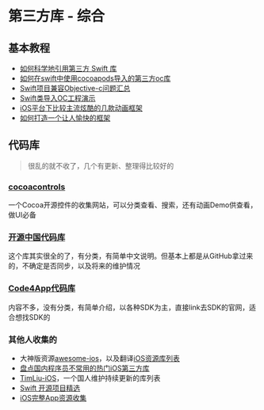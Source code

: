 # 第三方库 - 综合
## 基本教程
- [如何科学地引用第三方 Swift 库][1]
- [如何在swift中使用cocoapods导入的第三方oc库][2]
- [Swift项目兼容Objective-c问题汇总][3]
- [Swift类导入OC工程演示][4]
- [iOS平台下比较主流炫酷的几款动画框架][5]
- [如何打造一个让人愉快的框架][6]

## 代码库
> 很乱的就不收了，几个有更新、整理得比较好的

### [cocoacontrols][7]
一个Cocoa开源控件的收集网站，可以分类查看、搜索，还有动画Demo供查看，做UI必备
### [开源中国代码库][8]
这个库其实很全的了，有分类，有简单中文说明。但基本上都是从GitHub拿过来的，不确定是否同步，以及将来的维护情况
### [Code4App代码库][9]
内容不多，没有分类，有简单介绍，以各种SDK为主，直接link去SDK的官网，适合想找SDK的
### 其他人收集的
- 大神版资源[awesome-ios][10]，以及翻译[iOS资源库列表][11]
- [盘点国内程序员不常用的热门iOS第三方库][12]
- [TimLiu-iOS][13]，一个国人维护持续更新的库列表
- [Swift 开源项目精选][14]
- [iOS完整App资源收集][15]



[1]:	http://www.cocoachina.com/cms/wap.php?action=article&id=9201
[2]:	http://www.itnose.net/detail/6121925.html "如何在swift中使用cocoapods导入的第三方oc库"
[3]:	http://www.bubuko.com/infodetail-846370.html
[4]:	http://my.oschina.net/u/1418722/blog/275363
[5]:	https://github.com/sxyx2008/awesome-ios-animation
[6]:	http://onevcat.com/2016/01/create-framework/ "如何打造一个让人愉快的框架"
[7]:	https://www.cocoacontrols.com/
[8]:	http://www.oschina.net/ios/codingList
[9]:	http://code4app.com/resource#develop-class-library
[10]:	https://github.com/vsouza/awesome-ios "awesome-ios"
[11]:	http://app.memect.com/doc/ios.html#awesome-android "iOS资源库列表"
[12]:	http://segmentfault.com/a/1190000003849085 "盘点国内程序员不常用的热门iOS第三方库:看完,还敢自称”精通iOS开发”吗?"
[13]:	https://github.com/Tim9Liu9/TimLiu-iOS "TimLiu-iOS"
[14]:	https://github.com/ipader/SwiftGuide/blob/master/Featured.md
[15]:	http://www.henishuo.com/ios-app-fully-code/ "iOS完整App资源收集"